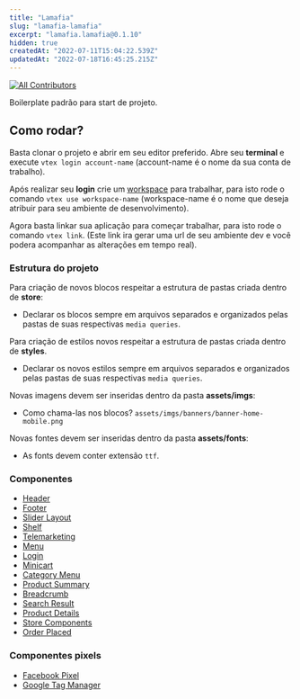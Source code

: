 ```yaml
---
title: "Lamafia"
slug: "lamafia-lamafia"
excerpt: "lamafia.lamafia@0.1.10"
hidden: true
createdAt: "2022-07-11T15:04:22.539Z"
updatedAt: "2022-07-18T16:45:25.215Z"
---
```

<!-- ALL-CONTRIBUTORS-BADGE:START - Do not remove or modify this section -->
[![All Contributors](https://img.shields.io/badge/all_contributors-1-orange.svg?style=flat-square)](#contributors-)
<!-- ALL-CONTRIBUTORS-BADGE:END -->
Boilerplate padrão para start de projeto.

## Como rodar?
Basta clonar o projeto e abrir em seu editor preferido.
Abre seu **terminal** e execute `vtex login account-name` (account-name é o nome da sua conta de trabalho).

Após realizar seu **login** crie um [workspace](https://developers.vtex.com/vtex-developer-docs/docs/vtex-io-documentation-workspace) para trabalhar, para isto rode o comando `vtex use workspace-name` (workspace-name é o nome que deseja atribuir para seu ambiente de desenvolvimento). 

Agora basta linkar sua aplicação para começar trabalhar, para isto rode o comando `vtex link`. (Este link ira gerar uma url de seu ambiente dev e você podera acompanhar as alterações em tempo real).

### Estrutura do projeto
Para criação de novos blocos respeitar a estrutura de pastas criada dentro de **store**:
- Declarar os blocos sempre em arquivos separados e organizados pelas pastas de suas respectivas `media queries`.

Para criação de estilos novos respeitar a estrutura de pastas criada dentro de **styles**.
- Declarar os novos estilos sempre em arquivos separados e organizados pelas pastas de suas respectivas `media queries`.

Novas imagens devem ser inseridas dentro da pasta **assets/imgs**:
- Como chama-las nos blocos? `assets/imgs/banners/banner-home-mobile.png`

Novas fontes devem ser inseridas dentro da pasta **assets/fonts**:
- As fonts devem conter extensão `ttf`.

### Componentes
- [Header](https://github.com/vtex-apps/store-header/blob/master/docs/README.md)
- [Footer](https://github.com/vtex-apps/store-footer/blob/master/docs/README.md)
- [Slider Layout](https://github.com/vtex-apps/slider-layout/blob/master/docs/README.md)
- [Shelf](https://github.com/vtex-apps/shelf/blob/master/docs/README.md)
- [Telemarketing](https://github.com/vtex-apps/telemarketing/blob/master/docs/README.md)
- [Menu](https://github.com/vtex-apps/menu/blob/master/docs/README.md)
- [Login](https://github.com/vtex-apps/login/blob/master/docs/README.md)
- [Minicart](https://github.com/vtex-apps/minicart/blob/master/docs/README.md)
- [Category Menu](https://github.com/vtex-apps/category-menu/blob/master/docs/README.md)
- [Product Summary](https://github.com/vtex-apps/product-summary/blob/master/docs/README.md)
- [Breadcrumb](https://github.com/vtex-apps/breadcrumb/blob/master/docs/README.md)
- [Search Result](https://github.com/vtex-apps/search-result/blob/master/docs/README.md)
- [Product Details](https://github.com/vtex-apps/product-details/blob/master/docs/README.md)
- [Store Components](https://github.com/vtex-apps/store-components/blob/master/docs/README.md)
- [Order Placed](https://github.com/vtex-apps/order-placed/blob/master/docs/README.md) 

### Componentes pixels

 - [Facebook Pixel](https://github.com/vtex-apps/facebook-pixel/blob/master/docs/README.md)
 - [Google Tag Manager](https://github.com/vtex-apps/google-tag-manager/blob/master/docs/README.md)